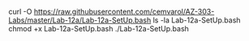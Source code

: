 curl -O https://raw.githubusercontent.com/cemvarol/AZ-303-Labs/master/Lab-12a/Lab-12a-SetUp.bash
ls -la Lab-12a-SetUp.bash
chmod +x Lab-12a-SetUp.bash
./Lab-12a-SetUp.bash
#
